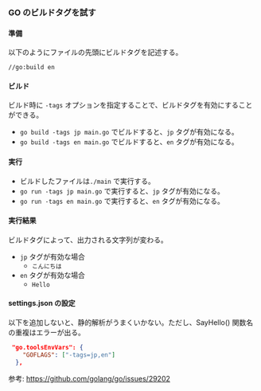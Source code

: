 ### GO のビルドタグを試す

#### 準備

以下のようにファイルの先頭にビルドタグを記述する。

```
//go:build en
```

#### ビルド

ビルド時に `-tags` オプションを指定することで、ビルドタグを有効にすることができる。

- `go build -tags jp main.go` でビルドすると、`jp` タグが有効になる。
- `go build -tags en main.go` でビルドすると、`en` タグが有効になる。

#### 実行

- ビルドしたファイルは`./main` で実行する。
- `go run -tags jp main.go` で実行すると、`jp` タグが有効になる。
- `go run -tags en main.go` で実行すると、`en` タグが有効になる。

#### 実行結果

ビルドタグによって、出力される文字列が変わる。

- `jp` タグが有効な場合
  - `こんにちは`
- `en` タグが有効な場合
  - `Hello`

#### settings.json の設定

以下を追加しないと、静的解析がうまくいかない。ただし、SayHello() 関数名の重複はエラーが出る。

```json
 "go.toolsEnvVars": {
    "GOFLAGS": ["-tags=jp,en"]
  },
```

参考: https://github.com/golang/go/issues/29202
